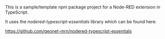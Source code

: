 This is a sample/template npm package project for a Node-RED extension in TypeScript. 

It uses the *nodered-typescript-essentials* library which can be found here:

https://github.com/geonet-mrn/nodered-typescript-essentials